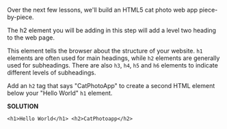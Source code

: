 Over the next few lessons, we'll build an HTML5 cat photo web app piece-by-piece.

The h2 element you will be adding in this step will add a level two heading to the web page.

This element tells the browser about the structure of your website. `h1` elements are often used for main headings, while `h2` elements are generally used for subheadings. There are also `h3`, `h4`, `h5` and `h6` elements to indicate different levels of subheadings.


Add an `h2` tag that says "CatPhotoApp" to create a second HTML element below your "Hello World" `h1` element.

**SOLUTION**

`<h1>Hello World</h1> <h2>CatPhotoapp</h2>`
